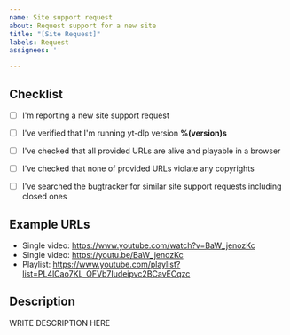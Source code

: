 ```yaml
---
name: Site support request
about: Request support for a new site
title: "[Site Request]"
labels: Request
assignees: ''

---
```


<!--

######################################################################
  WARNING!
  IGNORING THE FOLLOWING TEMPLATE WILL RESULT IN ISSUE CLOSED AS INCOMPLETE
######################################################################

-->


## Checklist

<!--
Carefully read and work through this check list in order to prevent the most common mistakes and misuse of youtube-dlc:
- First of, make sure you are using the latest version of yt-dlp. Run `youtube-dlc --version` and ensure your version is %(version)s. If it's not, see https://github.com/pukkandan/yt-dlc on how to update. Issues with outdated version will be REJECTED.
- Make sure that all provided video/audio/playlist URLs (if any) are alive and playable in a browser.
- Make sure that site you are requesting is not dedicated to copyright infringement, see https://github.com/pukkandan/yt-dlc. yt-dlp does not support such sites. In order for site support request to be accepted all provided example URLs should not violate any copyrights.
- Search the bugtracker for similar site support requests: https://github.com/pukkandan/yt-dlc. DO NOT post duplicates.
- Finally, put x into all relevant boxes like this [x] (Dont forget to delete the empty space)
-->

- [ ] I'm reporting a new site support request
- [ ] I've verified that I'm running yt-dlp version **%(version)s**
- [ ] I've checked that all provided URLs are alive and playable in a browser
- [ ] I've checked that none of provided URLs violate any copyrights
- [ ] I've searched the bugtracker for similar site support requests including closed ones


## Example URLs

<!--
Provide all kinds of example URLs support for which should be included. Replace following example URLs by yours.
-->

- Single video: https://www.youtube.com/watch?v=BaW_jenozKc
- Single video: https://youtu.be/BaW_jenozKc
- Playlist: https://www.youtube.com/playlist?list=PL4lCao7KL_QFVb7Iudeipvc2BCavECqzc


## Description

<!--
Provide any additional information.
If work on your issue requires account credentials please provide them or explain how one can obtain them.
-->

WRITE DESCRIPTION HERE
